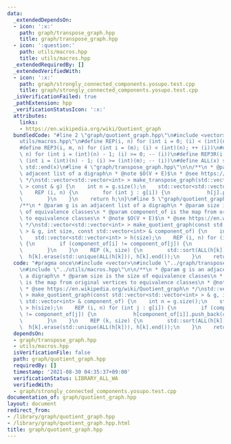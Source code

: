 ```yaml
---
data:
  _extendedDependsOn:
  - icon: ':x:'
    path: graph/transpose_graph.hpp
    title: graph/transpose_graph.hpp
  - icon: ':question:'
    path: utils/macros.hpp
    title: utils/macros.hpp
  _extendedRequiredBy: []
  _extendedVerifiedWith:
  - icon: ':x:'
    path: graph/strongly_connected_components.yosupo.test.cpp
    title: graph/strongly_connected_components.yosupo.test.cpp
  _isVerificationFailed: true
  _pathExtension: hpp
  _verificationStatusIcon: ':x:'
  attributes:
    links:
    - https://en.wikipedia.org/wiki/Quotient_graph
  bundledCode: "#line 2 \"graph/quotient_graph.hpp\"\n#include <vector>\n#line 2 \"\
    utils/macros.hpp\"\n#define REP(i, n) for (int i = 0; (i) < (int)(n); ++ (i))\n\
    #define REP3(i, m, n) for (int i = (m); (i) < (int)(n); ++ (i))\n#define REP_R(i,\
    \ n) for (int i = (int)(n) - 1; (i) >= 0; -- (i))\n#define REP3R(i, m, n) for\
    \ (int i = (int)(n) - 1; (i) >= (int)(m); -- (i))\n#define ALL(x) std::begin(x),\
    \ std::end(x)\n#line 4 \"graph/transpose_graph.hpp\"\n\n/**\n * @param g is an\
    \ adjacent list of a digraph\n * @note $O(V + E)$\n * @see https://en.wikipedia.org/wiki/Transpose_graph\n\
    \ */\nstd::vector<std::vector<int> > make_transpose_graph(std::vector<std::vector<int>\
    \ > const & g) {\n    int n = g.size();\n    std::vector<std::vector<int> > h(n);\n\
    \    REP (i, n) {\n        for (int j : g[i]) {\n            h[j].push_back(i);\n\
    \        }\n    }\n    return h;\n}\n#line 5 \"graph/quotient_graph.hpp\"\n\n\
    /**\n * @param g is an adjacent list of a digraph\n * @param size is the size\
    \ of equivalence classes\n * @param component_of is the map from original vertices\
    \ to equivalence classes\n * @note $O(V + E)$\n * @see https://en.wikipedia.org/wiki/Quotient_graph\n\
    \ */\nstd::vector<std::vector<int> > make_quotient_graph(const std::vector<std::vector<int>\
    \ > & g, int size, const std::vector<int> & component_of) {\n    int n = g.size();\n\
    \    std::vector<std::vector<int> > h(size);\n    REP (i, n) for (int j : g[i])\
    \ {\n        if (component_of[i] != component_of[j]) {\n            h[component_of[i]].push_back(component_of[j]);\n\
    \        }\n    }\n    REP (k, size) {\n        std::sort(ALL(h[k]));\n      \
    \  h[k].erase(std::unique(ALL(h[k])), h[k].end());\n    }\n    return h;\n}\n"
  code: "#pragma once\n#include <vector>\n#include \"../graph/transpose_graph.hpp\"\
    \n#include \"../utils/macros.hpp\"\n\n/**\n * @param g is an adjacent list of\
    \ a digraph\n * @param size is the size of equivalence classes\n * @param component_of\
    \ is the map from original vertices to equivalence classes\n * @note $O(V + E)$\n\
    \ * @see https://en.wikipedia.org/wiki/Quotient_graph\n */\nstd::vector<std::vector<int>\
    \ > make_quotient_graph(const std::vector<std::vector<int> > & g, int size, const\
    \ std::vector<int> & component_of) {\n    int n = g.size();\n    std::vector<std::vector<int>\
    \ > h(size);\n    REP (i, n) for (int j : g[i]) {\n        if (component_of[i]\
    \ != component_of[j]) {\n            h[component_of[i]].push_back(component_of[j]);\n\
    \        }\n    }\n    REP (k, size) {\n        std::sort(ALL(h[k]));\n      \
    \  h[k].erase(std::unique(ALL(h[k])), h[k].end());\n    }\n    return h;\n}\n"
  dependsOn:
  - graph/transpose_graph.hpp
  - utils/macros.hpp
  isVerificationFile: false
  path: graph/quotient_graph.hpp
  requiredBy: []
  timestamp: '2021-08-30 04:35:37+09:00'
  verificationStatus: LIBRARY_ALL_WA
  verifiedWith:
  - graph/strongly_connected_components.yosupo.test.cpp
documentation_of: graph/quotient_graph.hpp
layout: document
redirect_from:
- /library/graph/quotient_graph.hpp
- /library/graph/quotient_graph.hpp.html
title: graph/quotient_graph.hpp
---
```

